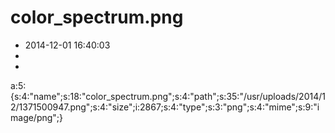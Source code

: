 # color_spectrum.png
- 2014-12-01 16:40:03
- 
- 

a:5:{s:4:"name";s:18:"color_spectrum.png";s:4:"path";s:35:"/usr/uploads/2014/12/1371500947.png";s:4:"size";i:2867;s:4:"type";s:3:"png";s:4:"mime";s:9:"image/png";}